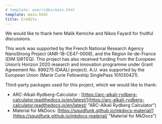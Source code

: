```yaml
---
# template: overrides/main.html
template: main.html
title: Credits
---
```


We would like to thank here Malik Kemiche and Nikos Fayard for fruitful discussions.

This work was supported by the French National Research Agency NanoStrong Project (ANR-18-CE47-0008), and the Région Ile-de-France (DIM SIRTEQ). This project has also received funding from the European Union’s Horizon 2020 research and innovation programme under Grant Agreement No. 899275 (DAALI project). A.U. was supported by the European Union (Marie Curie Fellowship SinglePass 101030421).

Third-party packages used for this project, which we would like to thank:

- ARC-Alkali-Rydberg-Calculator : [https://arc-alkali-rydberg-calculator.readthedocs.io/en/latest/](https://arc-alkali-rydberg-calculator.readthedocs.io/en/latest/ "ARC-Alkali Rydberg Calculator")
- Material for MkDocs: [https://squidfunk.github.io/mkdocs-material/](https://squidfunk.github.io/mkdocs-material/ "Material for MkDocs")
